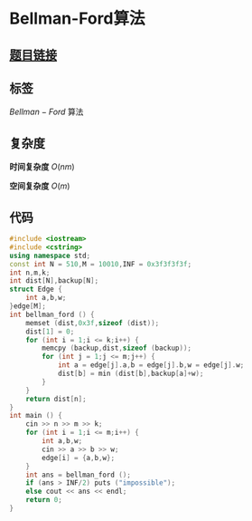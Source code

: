 # Bellman-Ford算法
## [**题目链接**](https://www.acwing.com/problem/content/855/)

## 标签
$Bellman-Ford$ 算法

## 复杂度

**时间复杂度** $O(nm)$

**空间复杂度** $O(m)$

## 代码
```cpp
#include <iostream>
#include <cstring>
using namespace std;
const int N = 510,M = 10010,INF = 0x3f3f3f3f;
int n,m,k;
int dist[N],backup[N];
struct Edge {
    int a,b,w;
}edge[M];
int bellman_ford () {
    memset (dist,0x3f,sizeof (dist));
    dist[1] = 0;
    for (int i = 1;i <= k;i++) {
        memcpy (backup,dist,sizeof (backup));
        for (int j = 1;j <= m;j++) {
            int a = edge[j].a,b = edge[j].b,w = edge[j].w;
            dist[b] = min (dist[b],backup[a]+w);
        }
    }
    return dist[n];
}
int main () {
    cin >> n >> m >> k;
    for (int i = 1;i <= m;i++) {
        int a,b,w;
        cin >> a >> b >> w;
        edge[i] = {a,b,w};
    }
    int ans = bellman_ford ();
    if (ans > INF/2) puts ("impossible");
    else cout << ans << endl;
    return 0;
}
```
